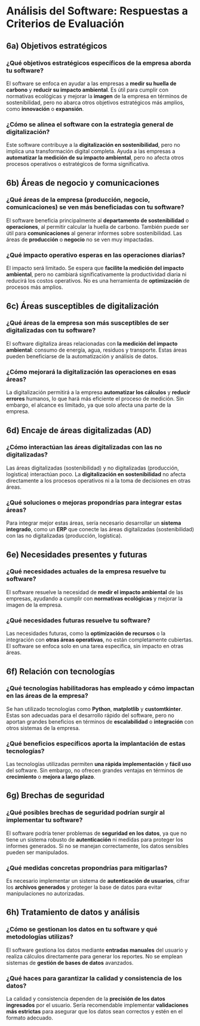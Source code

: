 # Análisis del Software: Respuestas a Criterios de Evaluación

## 6a) Objetivos estratégicos

### ¿Qué objetivos estratégicos específicos de la empresa aborda tu software?
El software se enfoca en ayudar a las empresas a **medir su huella de carbono** y **reducir su impacto ambiental**. Es útil para cumplir con normativas ecológicas y mejorar la **imagen** de la empresa en términos de sostenibilidad, pero no abarca otros objetivos estratégicos más amplios, como **innovación** o **expansión**.

### ¿Cómo se alinea el software con la estrategia general de digitalización?
Este software contribuye a la **digitalización en sostenibilidad**, pero no implica una transformación digital completa. Ayuda a las empresas a **automatizar la medición de su impacto ambiental**, pero no afecta otros procesos operativos o estratégicos de forma significativa.

## 6b) Áreas de negocio y comunicaciones

### ¿Qué áreas de la empresa (producción, negocio, comunicaciones) se ven más beneficiadas con tu software?
El software beneficia principalmente al **departamento de sostenibilidad** o **operaciones**, al permitir calcular la huella de carbono. También puede ser útil para **comunicaciones** al generar informes sobre sostenibilidad. Las áreas de **producción** o **negocio** no se ven muy impactadas.

### ¿Qué impacto operativo esperas en las operaciones diarias?
El impacto será limitado. Se espera que **facilite la medición del impacto ambiental**, pero no cambiará significativamente la productividad diaria ni reducirá los costos operativos. No es una herramienta de **optimización** de procesos más amplios.

## 6c) Áreas susceptibles de digitalización

### ¿Qué áreas de la empresa son más susceptibles de ser digitalizadas con tu software?
El software digitaliza áreas relacionadas con **la medición del impacto ambiental**: consumo de energía, agua, residuos y transporte. Estas áreas pueden beneficiarse de la automatización y análisis de datos.

### ¿Cómo mejorará la digitalización las operaciones en esas áreas?
La digitalización permitirá a la empresa **automatizar los cálculos** y **reducir errores** humanos, lo que hará más eficiente el proceso de medición. Sin embargo, el alcance es limitado, ya que solo afecta una parte de la empresa.

## 6d) Encaje de áreas digitalizadas (AD)

### ¿Cómo interactúan las áreas digitalizadas con las no digitalizadas?
Las áreas digitalizadas (sostenibilidad) y no digitalizadas (producción, logística) interactúan poco. La **digitalización en sostenibilidad** no afecta directamente a los procesos operativos ni a la toma de decisiones en otras áreas.

### ¿Qué soluciones o mejoras propondrías para integrar estas áreas?
Para integrar mejor estas áreas, sería necesario desarrollar un **sistema integrado**, como un **ERP** que conecte las áreas digitalizadas (sostenibilidad) con las no digitalizadas (producción, logística).

## 6e) Necesidades presentes y futuras

### ¿Qué necesidades actuales de la empresa resuelve tu software?
El software resuelve la necesidad de **medir el impacto ambiental** de las empresas, ayudando a cumplir con **normativas ecológicas** y mejorar la imagen de la empresa.

### ¿Qué necesidades futuras resuelve tu software?
Las necesidades futuras, como la **optimización de recursos** o la integración con **otras áreas operativas**, no están completamente cubiertas. El software se enfoca solo en una tarea específica, sin impacto en otras áreas.

## 6f) Relación con tecnologías

### ¿Qué tecnologías habilitadoras has empleado y cómo impactan en las áreas de la empresa?
Se han utilizado tecnologías como **Python**, **matplotlib** y **customtkinter**. Estas son adecuadas para el desarrollo rápido del software, pero no aportan grandes beneficios en términos de **escalabilidad** o **integración** con otros sistemas de la empresa.

### ¿Qué beneficios específicos aporta la implantación de estas tecnologías?
Las tecnologías utilizadas permiten **una rápida implementación** y **fácil uso** del software. Sin embargo, no ofrecen grandes ventajas en términos de **crecimiento** o **mejora a largo plazo**.

## 6g) Brechas de seguridad

### ¿Qué posibles brechas de seguridad podrían surgir al implementar tu software?
El software podría tener problemas de **seguridad en los datos**, ya que no tiene un sistema robusto de **autenticación** ni medidas para proteger los informes generados. Si no se manejan correctamente, los datos sensibles pueden ser manipulados.

### ¿Qué medidas concretas propondrías para mitigarlas?
Es necesario implementar un sistema de **autenticación de usuarios**, cifrar los **archivos generados** y proteger la base de datos para evitar manipulaciones no autorizadas.

## 6h) Tratamiento de datos y análisis

### ¿Cómo se gestionan los datos en tu software y qué metodologías utilizas?
El software gestiona los datos mediante **entradas manuales** del usuario y realiza cálculos directamente para generar los reportes. No se emplean sistemas de **gestión de bases de datos** avanzados.

### ¿Qué haces para garantizar la calidad y consistencia de los datos?
La calidad y consistencia dependen de la **precisión de los datos ingresados** por el usuario. Sería recomendable implementar **validaciones más estrictas** para asegurar que los datos sean correctos y estén en el formato adecuado.


